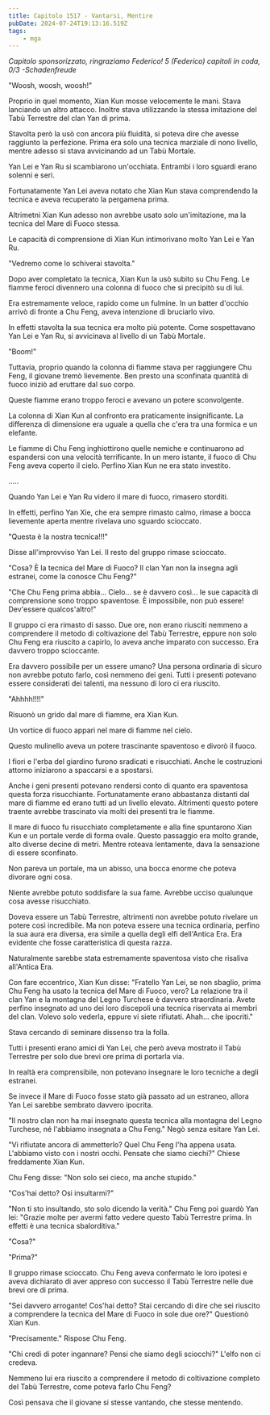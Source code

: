 ```yaml
---
title: Capitolo 1517 - Vantarsi, Mentire
pubDate: 2024-07-24T19:13:16.519Z
tags:
    - mga
---
```



<em>Capitolo sponsorizzato, ringraziamo Federico!
5 (Federico) capitoli in coda, 0/3
-Schadenfreude</em>


"Woosh, woosh, woosh!"


Proprio in quel momento, Xian Kun mosse velocemente le mani. Stava lanciando un altro attacco. Inoltre stava utilizzando la stessa imitazione del Tabù Terrestre del clan Yan di prima.


Stavolta però la usò con ancora più fluidità, si poteva dire che avesse raggiunto la perfezione. Prima era solo una tecnica marziale di nono livello, mentre adesso si stava avvicinando ad un Tabù Mortale.


Yan Lei e Yan Ru si scambiarono un'occhiata. Entrambi i loro sguardi erano solenni e seri.


Fortunatamente Yan Lei aveva notato che Xian Kun stava comprendendo la tecnica e aveva recuperato la pergamena prima.


Altrimetni Xian Kun adesso non avrebbe usato solo un'imitazione, ma la tecnica del Mare di Fuoco stessa.


Le capacità di comprensione di Xian Kun intimorivano molto Yan Lei e Yan Ru.


"Vedremo come lo schiverai stavolta."


Dopo aver completato la tecnica, Xian Kun la usò subito su Chu Feng. Le fiamme feroci divennero una colonna di fuoco che si precipitò su di lui.


Era estremamente veloce, rapido come un fulmine. In un batter d'occhio arrivò di fronte a Chu Feng, aveva intenzione di bruciarlo vivo.


In effetti stavolta la sua tecnica era molto più potente. Come sospettavano Yan Lei e Yan Ru, si avvicinava al livello di un Tabù Mortale.


"Boom!"


Tuttavia, proprio quando la colonna di fiamme stava per raggiungere Chu Feng, il giovane tremò lievemente. Ben presto una sconfinata quantità di fuoco iniziò ad eruttare dal suo corpo.


Queste fiamme erano troppo feroci e avevano un potere sconvolgente.


La colonna di Xian Kun al confronto era praticamente insignificante. La differenza di dimensione era uguale a quella che c'era tra una formica e un elefante.


Le fiamme di Chu Feng inghiottirono quelle nemiche e continuarono ad espandersi con una velocità terrificante. In un mero istante, il fuoco di Chu Feng aveva coperto il cielo. Perfino Xian Kun ne era stato investito.


.....


Quando Yan Lei e Yan Ru videro il mare di fuoco, rimasero storditi.


In effetti, perfino Yan Xie, che era sempre rimasto calmo, rimase a bocca lievemente aperta mentre rivelava uno sguardo scioccato.


"Questa è la nostra tecnica!!!"


Disse all'improvviso Yan Lei. Il resto del gruppo rimase scioccato.


"Cosa? È la tecnica del Mare di Fuoco? Il clan Yan non la insegna agli estranei, come la conosce Chu Feng?"


"Che Chu Feng prima abbia... Cielo... se è davvero così... le sue capacità di comprensione sono troppo spaventose. È impossibile, non può essere! Dev'essere qualcos'altro!"


Il gruppo ci era rimasto di sasso. Due ore, non erano riusciti nemmeno a comprendere il metodo di coltivazione del Tabù Terrestre, eppure non solo Chu Feng era riuscito a capirlo, lo aveva anche imparato con successo. Era davvero troppo scioccante.


Era davvero possibile per un essere umano? Una persona ordinaria di sicuro non avrebbe potuto farlo, così nemmeno dei geni. Tutti i presenti potevano essere considerati dei talenti, ma nessuno di loro ci era riuscito.


"Ahhhh!!!!"


Risuonò un grido dal mare di fiamme, era Xian Kun.


Un vortice di fuoco apparì nel mare di fiamme nel cielo.


Questo mulinello aveva un potere trascinante spaventoso e divorò il fuoco.


I fiori e l'erba del giardino furono sradicati e risucchiati. Anche le costruzioni attorno iniziarono a spaccarsi e a spostarsi.


Anche i geni presenti potevano rendersi conto di quanto era spaventosa questa forza risucchiante. Fortunatamente erano abbastanza distanti dal mare di fiamme ed erano tutti ad un livello elevato. Altrimenti questo potere traente avrebbe trascinato via molti dei presenti tra le fiamme.


Il mare di fuoco fu risucchiato completamente e alla fine spuntarono Xian Kun e un portale verde di forma ovale. Questo passaggio era molto grande, alto diverse decine di metri. Mentre roteava lentamente, dava la sensazione di essere sconfinato.


Non pareva un portale, ma un abisso, una bocca enorme che poteva divorare ogni cosa.


Niente avrebbe potuto soddisfare la sua fame. Avrebbe ucciso qualunque cosa avesse risucchiato.


Doveva essere un Tabù Terrestre, altrimenti non avrebbe potuto rivelare un potere così incredibile. Ma non poteva essere una tecnica ordinaria, perfino la sua aura era diversa, era simile a quella degli elfi dell'Antica Era. Era evidente che fosse caratteristica di questa razza.


Naturalmente sarebbe stata estremamente spaventosa visto che risaliva all'Antica Era.


Con fare eccentrico, Xian Kun disse: "Fratello Yan Lei, se non sbaglio, prima Chu Feng ha usato la tecnica del Mare di Fuoco, vero?
La relazione tra il clan Yan e la montagna del Legno Turchese è davvero straordinaria. Avete perfino insegnato ad uno dei loro discepoli una tecnica riservata ai membri del clan. Volevo solo vederla, eppure vi siete rifiutati. Ahah... che ipocriti."


Stava cercando di seminare dissenso tra la folla.


Tutti i presenti erano amici di Yan Lei, che però aveva mostrato il Tabù Terrestre per solo due brevi ore prima di portarla via.


In realtà era comprensibile, non potevano insegnare le loro tecniche a degli estranei.


Se invece il Mare di Fuoco fosse stato già passato ad un estraneo, allora Yan Lei sarebbe sembrato davvero ipocrita.


"Il nostro clan non ha mai insegnato questa tecnica alla montagna del Legno Turchese, né l'abbiamo insegnata a Chu Feng." Negò senza esitare Yan Lei.


"Vi rifiutate ancora di ammetterlo? Quel Chu Feng l'ha appena usata. L'abbiamo visto con i nostri occhi. Pensate che siamo ciechi?" Chiese freddamente Xian Kun.


Chu Feng disse: "Non solo sei cieco, ma anche stupido."


"Cos'hai detto? Osi insultarmi?"


"Non ti sto insultando, sto solo dicendo la verità." Chu Feng poi guardò Yan lei: "Grazie molte per avermi fatto vedere questo Tabù Terrestre prima. In effetti è una tecnica sbalorditiva."


"Cosa?"


"Prima?"


Il gruppo rimase scioccato. Chu Feng aveva confermato le loro ipotesi e aveva dichiarato di aver appreso con successo il Tabù Terrestre nelle due brevi ore di prima.


"Sei davvero arrogante! Cos'hai detto? Stai cercando di dire che sei riuscito a comprendere la tecnica del Mare di Fuoco in sole due ore?" Questionò Xian Kun.


"Precisamente." Rispose Chu Feng.


"Chi credi di poter ingannare? Pensi che siamo degli sciocchi?" L'elfo non ci credeva.


Nemmeno lui era riuscito a comprendere il metodo di coltivazione completo del Tabù Terrestre, come poteva farlo Chu Feng?


Così pensava che il giovane si stesse vantando, che stesse mentendo.
                                


                                



